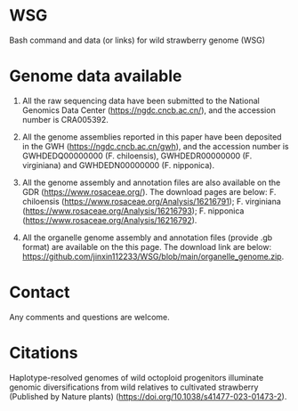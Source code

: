 # WSG
Bash command and data (or links) for wild strawberry genome (WSG)



# Genome data available
1) All the raw sequencing data have been submitted to the National Genomics Data Center (https://ngdc.cncb.ac.cn/), and the accession number is CRA005392.

2) All the genome assemblies reported in this paper have been deposited in the GWH (https://ngdc.cncb.ac.cn/gwh), and the accession number is GWHDEDQ00000000 (F. chiloensis), GWHDEDR00000000 (F. virginiana) and GWHDEDN00000000 (F. nipponica).

3) All the genome assembly and annotation files are also available on the GDR (https://www.rosaceae.org/). The download pages are below: F. chiloensis (https://www.rosaceae.org/Analysis/16216791); F. virginiana (https://www.rosaceae.org/Analysis/16216793); F. nipponica (https://www.rosaceae.org/Analysis/16216792).

4) All the organelle genome assembly and annotation files (provide .gb format) are available on the this page. The download link are below: https://github.com/jinxin112233/WSG/blob/main/organelle_genome.zip.



# Contact
Any comments and questions are welcome.



# Citations
Haplotype-resolved genomes of wild octoploid progenitors illuminate genomic diversifications from wild relatives to cultivated strawberry (Published by Nature plants) (https://doi.org/10.1038/s41477-023-01473-2).
